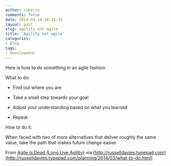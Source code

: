 ```yaml
---
author: roberto
comments: false
date: 2014-03-18 16:34:33
layout: post
slug: agility-not-agile
title: 'Agility not agile'
categories:
- Blog
tags:
- development
---
```


Here is how to do something in an agile fashion:

What to do:

* Find out where you are
* Take a small step towards your goal
* Adjust your understanding based on what you learned
        
* Repeat

How to do it:

When faced with two of more alternatives that deliver roughly the same value, take the path that makes future change easier.

From [Agile Is Dead (Long Live Agility)](http://pragdave.me/blog/2014/03/04/time-to-kill-agile/) via [http://russelldavies.typepad.com](http://russelldavies.typepad.com/planning/2014/03/what-to-do.html)

